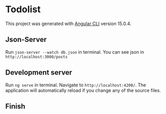 # Todolist

This project was generated with [Angular CLI](https://github.com/angular/angular-cli) version 15.0.4.

## Json-Server

Run `json-server --watch db.json` in terminal. You can see json in `http://localhost:3000/posts`

## Development server

Run `ng serve` in terminal. Navigate to `http://localhost:4200/`. The application will automatically reload if you change any of the source files.

## Finish







